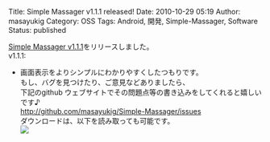 Title: Simple Massager v1.1.1 released!
Date: 2010-10-29 05:19
Author: masayukig
Category: OSS
Tags: Android, 開発, Simple-Massager, Software
Status: published

[Simple Massager
v1.1.1](//details?id=org.orzlabs.android.massage)をリリースしました。  
v1.1.1:  
- 画面表示をよりシンプルにわかりやすくしたつもりです。  
もし、バグを見つけたり、ご意見などありましたら、  
下記のgithub
ウェブサイトでその問題点等の書き込みをしてくれると嬉しいです♪  
<http://github.com/masayukig/Simple-Massager/issues>  
ダウンロードは、以下を読み取っても可能です。  
![](https://masayukig.files.wordpress.com/2010/10/47385-qrcode.gif)
